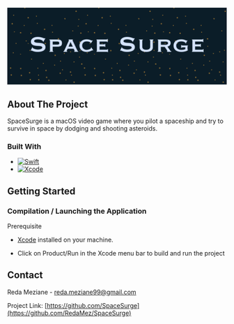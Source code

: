 [![](./ressources/spaceSurgeHome.png)](spaceSurgeHome.png)

<!-- ABOUT THE PROJECT -->
## About The Project

SpaceSurge is a macOS video game where you pilot a spaceship and try to survive in space by dodging and shooting asteroids.


### Built With

* [![Swift][Swift.org]][Swift-url]
* [![Xcode][Xcode.com]][Xcode-url]

<!-- GETTING STARTED -->
## Getting Started

### Compilation / Launching the Application

Prerequisite
- [Xcode](https://developer.apple.com/xcode) installed on your machine.

- Click on Product/Run in the Xcode menu bar to build and run the project

<!-- CONTACT -->
## Contact

Reda Meziane - reda.meziane99@gmail.com

Project Link: [https://github.com/SpaceSurge](https://github.com/RedaMez/SpaceSurge)

<!-- MARKDOWN LINKS & IMAGES -->
<!-- https://www.markdownguide.org/basic-syntax/#reference-style-links -->
[forks-shield]: https://img.shields.io/github/forks/othneildrew/Best-README-Template.svg?style=for-the-badge
[forks-url]: https://github.com/othneildrew/Best-README-Template/network/members
[stars-shield]: https://img.shields.io/github/stars/othneildrew/Best-README-Template.svg?style=for-the-badge
[stars-url]: https://github.com/othneildrew/Best-README-Template/stargazers
[issues-shield]: https://img.shields.io/github/issues/othneildrew/Best-README-Template.svg?style=for-the-badge
[issues-url]: https://github.com/othneildrew/Best-README-Template/issues
[license-shield]: https://img.shields.io/github/license/othneildrew/Best-README-Template.svg?style=for-the-badge
[license-url]: https://github.com/othneildrew/Best-README-Template/blob/master/LICENSE.txt
[linkedin-shield]: https://img.shields.io/badge/-LinkedIn-black.svg?style=for-the-badge&logo=linkedin&colorB=555
[linkedin-url]: https://linkedin.com/in/othneildrew
[product-screenshot]: images/screenshot.png
[Swift.org]: https://img.shields.io/badge/swift-F05138?style=for-the-badge&logo=swift&logoColor=white
[Swift-url]: https://swift.org
[Xcode.com]: https://img.shields.io/badge/xcode-147EFB?style=for-the-badge&logo=xcode&logoColor=white
[Xcode-url]: https://developer.apple.com/xcode
